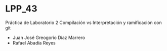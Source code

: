 # LPP_43

Práctica de Laboratorio 2 Compilación vs Interpretación y ramificación con git 

* Juan José Greogorio Díaz Marrero
* Rafael Abadía Reyes

